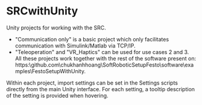 # SRCwithUnity
Unity projects for working with the SRC.
- "Communication only" is a basic project which only facilitates communication with Simulink/Matlab via TCP/IP.
- "Teleoperation" and "VR_Haptics" can be used for use cases 2 and 3.
All these projects work together with the rest of the software present on: https:\\github.com\chukhanhhoang\SoftRoboticSetupFesto\software\examples\FestoSetupWithUnity.

Within each project, import settings can be set in the Settings scripts directly from the main Unity interface. For each setting, a tooltip description of the setting is provided when hovering.
